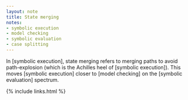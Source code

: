 ```yaml
---
layout: note
title: State merging
notes:
- symbolic execution
- model checking
- symbolic evaluation
- case splitting
---
```


In [symbolic execution], state merging refers to merging paths to avoid
path-explosion (which is the Achilles heel of [symbolic execution]).  This
moves [symbolic execution] closer to [model checking] on the [symbolic
evaluation] spectrum.

{% include links.html %}
